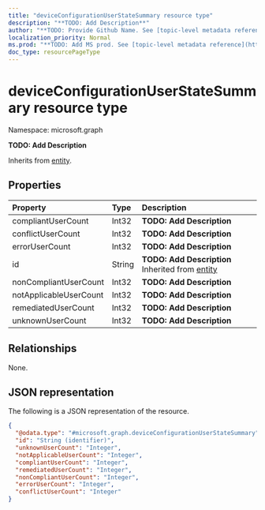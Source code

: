 ```yaml
---
title: "deviceConfigurationUserStateSummary resource type"
description: "**TODO: Add Description**"
author: "**TODO: Provide Github Name. See [topic-level metadata reference](https://msgo.azurewebsites.net/add/document/guidelines/metadata.html#topic-level-metadata)**"
localization_priority: Normal
ms.prod: "**TODO: Add MS prod. See [topic-level metadata reference](https://msgo.azurewebsites.net/add/document/guidelines/metadata.html#topic-level-metadata)**"
doc_type: resourcePageType
---
```


# deviceConfigurationUserStateSummary resource type


Namespace: microsoft.graph

**TODO: Add Description**


Inherits from [entity](../resources/entity.md).

## Properties
|Property|Type|Description|
|:---|:---|:---|
|compliantUserCount|Int32|**TODO: Add Description**|
|conflictUserCount|Int32|**TODO: Add Description**|
|errorUserCount|Int32|**TODO: Add Description**|
|id|String|**TODO: Add Description** Inherited from [entity](../resources/entity.md)|
|nonCompliantUserCount|Int32|**TODO: Add Description**|
|notApplicableUserCount|Int32|**TODO: Add Description**|
|remediatedUserCount|Int32|**TODO: Add Description**|
|unknownUserCount|Int32|**TODO: Add Description**|

## Relationships
None.

## JSON representation
The following is a JSON representation of the resource.
<!-- {
  "blockType": "resource",
  "keyProperty": "id",
  "@odata.type": "microsoft.graph.deviceConfigurationUserStateSummary",
  "baseType": "microsoft.graph.entity",
  "openType": false
}
-->
``` json
{
  "@odata.type": "#microsoft.graph.deviceConfigurationUserStateSummary",
  "id": "String (identifier)",
  "unknownUserCount": "Integer",
  "notApplicableUserCount": "Integer",
  "compliantUserCount": "Integer",
  "remediatedUserCount": "Integer",
  "nonCompliantUserCount": "Integer",
  "errorUserCount": "Integer",
  "conflictUserCount": "Integer"
}
```

